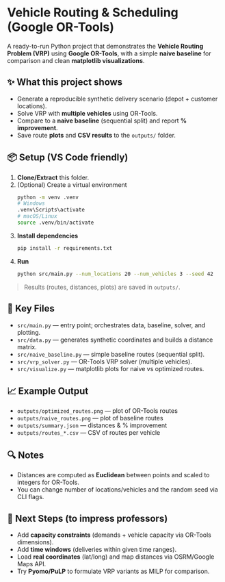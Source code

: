 # Vehicle Routing & Scheduling (Google OR-Tools)

A ready-to-run Python project that demonstrates the **Vehicle Routing Problem (VRP)** using **Google OR-Tools**, with a simple **naive baseline** for comparison and clean **matplotlib visualizations**.

## ✨ What this project shows
- Generate a reproducible synthetic delivery scenario (depot + customer locations).
- Solve VRP with **multiple vehicles** using OR-Tools.
- Compare to a **naive baseline** (sequential split) and report **% improvement**.
- Save route **plots** and **CSV results** to the `outputs/` folder.

## 📦 Setup (VS Code friendly)

1. **Clone/Extract** this folder.
2. (Optional) Create a virtual environment
   ```bash
   python -m venv .venv
   # Windows
   .venv\Scripts\activate
   # macOS/Linux
   source .venv/bin/activate
   ```
3. **Install dependencies**
   ```bash
   pip install -r requirements.txt
   ```
4. **Run**
   ```bash
   python src/main.py --num_locations 20 --num_vehicles 3 --seed 42
   ```

> Results (routes, distances, plots) are saved in `outputs/`.

## 🧠 Key Files
- `src/main.py` — entry point; orchestrates data, baseline, solver, and plotting.
- `src/data.py` — generates synthetic coordinates and builds a distance matrix.
- `src/naive_baseline.py` — simple baseline routes (sequential split).
- `src/vrp_solver.py` — OR-Tools VRP solver (multiple vehicles).
- `src/visualize.py` — matplotlib plots for naive vs optimized routes.

## 📈 Example Output
- `outputs/optimized_routes.png` — plot of OR-Tools routes
- `outputs/naive_routes.png` — plot of baseline routes
- `outputs/summary.json` — distances & % improvement
- `outputs/routes_*.csv` — CSV of routes per vehicle

## 🔍 Notes
- Distances are computed as **Euclidean** between points and scaled to integers for OR-Tools.
- You can change number of locations/vehicles and the random seed via CLI flags.

## 🧩 Next Steps (to impress professors)
- Add **capacity constraints** (demands + vehicle capacity via OR-Tools dimensions).
- Add **time windows** (deliveries within given time ranges).
- Load **real coordinates** (lat/long) and map distances via OSRM/Google Maps API.
- Try **Pyomo/PuLP** to formulate VRP variants as MILP for comparison.
